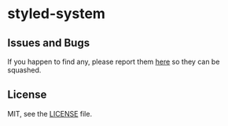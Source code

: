 # styled-system

## Issues and Bugs

If you happen to find any, please report them [here](https://github.com/spicy-ui/core/issues) so they can be squashed.

## License

MIT, see the [LICENSE](./LICENSE) file.
